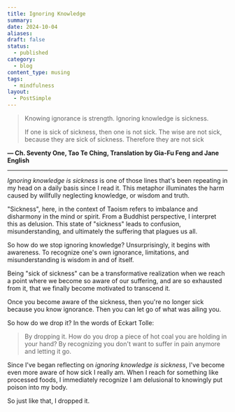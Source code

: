 ```yaml
---
title: Ignoring Knowledge
summary: 
date: 2024-10-04
aliases: 
draft: false
status:
  - published
category:
  - blog
content_type: musing
tags:
  - mindfulness
layout:
  - PostSimple
---
```


> Knowing ignorance is strength.
> Ignoring knowledge is sickness.
>
> If one is sick of sickness, then one is not sick.
> The wise are not sick, because they are sick of sickness.
> Therefore they are not sick

**— Ch. Seventy One, Tao Te Ching, Translation by Gia-Fu Feng and Jane English**

---

_Ignoring knowledge is sickness_ is one of those lines that's been repeating in my head on a daily basis since I read it. This metaphor illuminates the harm caused by willfully neglecting knowledge, or wisdom and truth.

"Sickness", here, in the context of Taoism refers to imbalance and disharmony in the mind or spirit. From a Buddhist perspective, I interpret this as delusion. This state of "sickness" leads to confusion, misunderstanding, and ultimately the suffering that plagues us all.

So how do we stop ignoring knowledge? Unsurprisingly, it begins with awareness. To recognize one's own ignorance, limitations, and misunderstanding is wisdom in and of itself.

Being "sick of sickness" can be a transformative realization when we reach a point where we become so aware of our suffering, and are so exhausted from it, that we finally become motivated to transcend it.

Once you become aware of the sickness, then you're no longer sick because you know ignorance. Then you can let go of what was ailing you.

So how do we drop it? In the words of Eckart Tolle:

> By dropping it. How do you drop a piece of hot coal you are holding in your hand? By recognizing you don't want to suffer in pain anymore and letting it go.

Since I've began reflecting on _ignoring knowledge is sickness_, I've become even more aware of how sick I really am. When I reach for something like processed foods, I immediately recognize I am delusional to knowingly put poison into my body.

So just like that, I dropped it.
